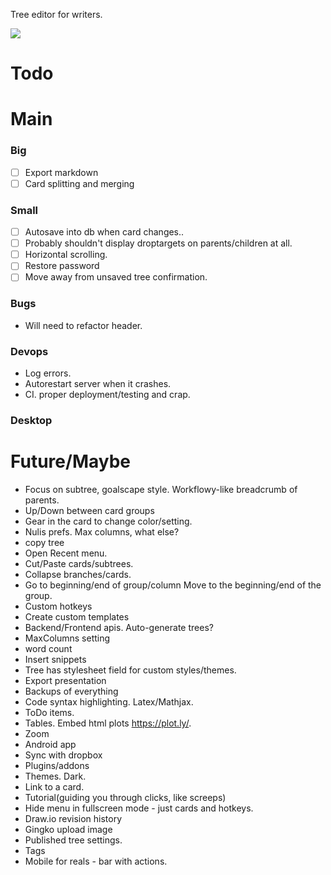 Tree editor for writers.

![](http://nulis.io/media/screenshot-2.png)


# Todo
# Main

### Big
- [ ] Export markdown
- [ ] Card splitting and merging

### Small
- [ ] Autosave into db when card changes..
- [ ] Probably shouldn't display droptargets on parents/children at all.
- [ ] Horizontal scrolling.
- [ ] Restore password
- [ ] Move away from unsaved tree confirmation.

### Bugs
- Will need to refactor header.

### Devops
- Log errors.
- Autorestart server when it crashes.
- CI. proper deployment/testing and crap.

### Desktop


# Future/Maybe
- Focus on subtree, goalscape style. Workflowy-like breadcrumb of parents.
- Up/Down between card groups
- Gear in the card to change color/setting.
- Nulis prefs. Max columns, what else?
- copy tree
- Open Recent menu.
- Cut/Paste cards/subtrees.
- Collapse branches/cards.
- Go to beginning/end of group/column
  Move to the beginning/end of the group.
- Custom hotkeys
- Create custom templates
- Backend/Frontend apis. Auto-generate trees?
- MaxColumns setting
- word count
- Insert snippets
- Tree has stylesheet field for custom styles/themes.
- Export presentation
- Backups of everything
- Code syntax highlighting. Latex/Mathjax.
- ToDo items.
- Tables. Embed html plots https://plot.ly/.
- Zoom
- Android app
- Sync with dropbox
- Plugins/addons
- Themes. Dark.
- Link to a card.
- Tutorial(guiding you through clicks, like screeps)
- Hide menu in fullscreen mode - just cards and hotkeys.
- Draw.io revision history
- Gingko upload image
- Published tree settings.
- Tags
- Mobile for reals - bar with actions.

